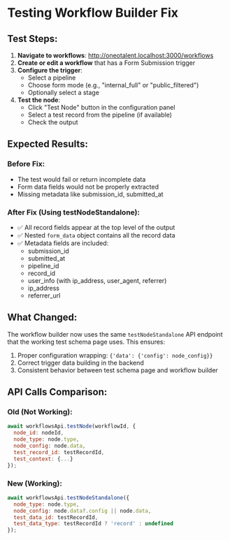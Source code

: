 # Testing Workflow Builder Fix

## Test Steps:

1. **Navigate to workflows**: http://oneotalent.localhost:3000/workflows
2. **Create or edit a workflow** that has a Form Submission trigger
3. **Configure the trigger**:
   - Select a pipeline
   - Choose form mode (e.g., "internal_full" or "public_filtered")
   - Optionally select a stage
4. **Test the node**:
   - Click "Test Node" button in the configuration panel
   - Select a test record from the pipeline (if available)
   - Check the output

## Expected Results:

### Before Fix:
- The test would fail or return incomplete data
- Form data fields would not be properly extracted
- Missing metadata like submission_id, submitted_at

### After Fix (Using testNodeStandalone):
- ✅ All record fields appear at the top level of the output
- ✅ Nested `form_data` object contains all the record data
- ✅ Metadata fields are included:
  - submission_id
  - submitted_at
  - pipeline_id
  - record_id
  - user_info (with ip_address, user_agent, referrer)
  - ip_address
  - referrer_url

## What Changed:

The workflow builder now uses the same `testNodeStandalone` API endpoint that the working test schema page uses. This ensures:

1. Proper configuration wrapping: `{'data': {'config': node_config}}`
2. Correct trigger data building in the backend
3. Consistent behavior between test schema page and workflow builder

## API Calls Comparison:

### Old (Not Working):
```javascript
await workflowsApi.testNode(workflowId, {
  node_id: nodeId,
  node_type: node.type,
  node_config: node.data,
  test_record_id: testRecordId,
  test_context: {...}
});
```

### New (Working):
```javascript
await workflowsApi.testNodeStandalone({
  node_type: node.type,
  node_config: node.data?.config || node.data,
  test_data_id: testRecordId,
  test_data_type: testRecordId ? 'record' : undefined
});
```